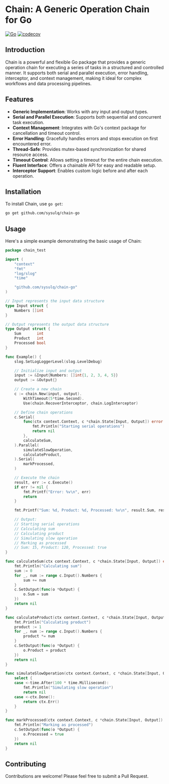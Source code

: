 # Chain: A Generic Operation Chain for Go

[![Go](https://github.com/sysulq/chain-go/actions/workflows/go.yml/badge.svg)](https://github.com/sysulq/chain-go/actions/workflows/go.yml)
[![codecov](https://codecov.io/gh/sysulq/chain-go/graph/badge.svg?token=OYENB0NFMA)](https://codecov.io/gh/sysulq/chain-go)

## Introduction

Chain is a powerful and flexible Go package that provides a generic operation chain for executing a series of tasks in a structured and controlled manner. It supports both serial and parallel execution, error handling, interceptor, and context management, making it ideal for complex workflows and data processing pipelines.

## Features

- **Generic Implementation**: Works with any input and output types.
- **Serial and Parallel Execution**: Supports both sequential and concurrent task execution.
- **Context Management**: Integrates with Go's context package for cancellation and timeout control.
- **Error Handling**: Gracefully handles errors and stops execution on first encountered error.
- **Thread-Safe**: Provides mutex-based synchronization for shared resource access.
- **Timeout Control**: Allows setting a timeout for the entire chain execution.
- **Fluent Interface**: Offers a chainable API for easy and readable setup.
- **Interceptor Support**: Enables custom logic before and after each operation.

## Installation

To install Chain, use `go get`:

```bash
go get github.com/sysulq/chain-go
```

## Usage

Here's a simple example demonstrating the basic usage of Chain:

```go
package chain_test

import (
	"context"
	"fmt"
	"log/slog"
	"time"

	"github.com/sysulq/chain-go"
)

// Input represents the input data structure
type Input struct {
	Numbers []int
}

// Output represents the output data structure
type Output struct {
	Sum       int
	Product   int
	Processed bool
}

func Example() {
	slog.SetLogLoggerLevel(slog.LevelDebug)

	// Initialize input and output
	input := &Input{Numbers: []int{1, 2, 3, 4, 5}}
	output := &Output{}

	// Create a new chain
	c := chain.New(input, output).
		WithTimeout(5*time.Second).
		Use(chain.RecoverInterceptor, chain.LogInterceptor)

	// Define chain operations
	c.Serial(
		func(ctx context.Context, c *chain.State[Input, Output]) error {
			fmt.Println("Starting serial operations")
			return nil
		},
		calculateSum,
	).Parallel(
		simulateSlowOperation,
		calculateProduct,
	).Serial(
		markProcessed,
	)

	// Execute the chain
	result, err := c.Execute()
	if err != nil {
		fmt.Printf("Error: %v\n", err)
		return
	}

	fmt.Printf("Sum: %d, Product: %d, Processed: %v\n", result.Sum, result.Product, result.Processed)

	// Output:
	// Starting serial operations
	// Calculating sum
	// Calculating product
	// Simulating slow operation
	// Marking as processed
	// Sum: 15, Product: 120, Processed: true
}

func calculateSum(ctx context.Context, c *chain.State[Input, Output]) error {
	fmt.Println("Calculating sum")
	sum := 0
	for _, num := range c.Input().Numbers {
		sum += num
	}
	c.SetOutput(func(o *Output) {
		o.Sum = sum
	})
	return nil
}

func calculateProduct(ctx context.Context, c *chain.State[Input, Output]) error {
	fmt.Println("Calculating product")
	product := 1
	for _, num := range c.Input().Numbers {
		product *= num
	}
	c.SetOutput(func(o *Output) {
		o.Product = product
	})
	return nil
}

func simulateSlowOperation(ctx context.Context, c *chain.State[Input, Output]) error {
	select {
	case <-time.After(100 * time.Millisecond):
		fmt.Println("Simulating slow operation")
		return nil
	case <-ctx.Done():
		return ctx.Err()
	}
}

func markProcessed(ctx context.Context, c *chain.State[Input, Output]) error {
	fmt.Println("Marking as processed")
	c.SetOutput(func(o *Output) {
		o.Processed = true
	})
	return nil
}
```

## Contributing

Contributions are welcome! Please feel free to submit a Pull Request.
